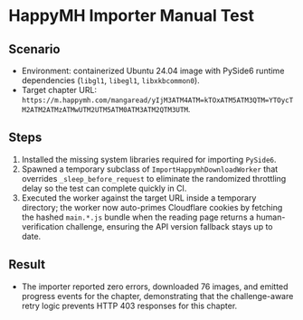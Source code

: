 # HappyMH Importer Manual Test

## Scenario
- Environment: containerized Ubuntu 24.04 image with PySide6 runtime dependencies (`libgl1`, `libegl1`, `libxkbcommon0`).
- Target chapter URL: `https://m.happymh.com/mangaread/yIjM3ATM4ATM=kTOxATM5ATM3QTM=YTOycTM2ATM2ATMzATMwUTM2UTM5ATM0ATM3ATM2QTM3UTM`.

## Steps
1. Installed the missing system libraries required for importing `PySide6`.
2. Spawned a temporary subclass of `ImportHappymhDownloadWorker` that overrides `_sleep_before_request` to eliminate the randomized throttling delay so the test can complete quickly in CI.
3. Executed the worker against the target URL inside a temporary directory; the worker now auto-primes Cloudflare cookies by fetching the hashed `main.*.js` bundle when the reading page returns a human-verification challenge, ensuring the API version fallback stays up to date.

## Result
- The importer reported zero errors, downloaded 76 images, and emitted progress events for the chapter, demonstrating that the challenge-aware retry logic prevents HTTP 403 responses for this chapter.
